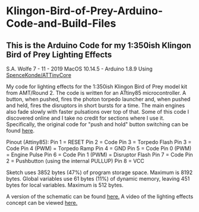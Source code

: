 # Klingon-Bird-of-Prey-Arduino-Code-and-Build-Files
## This is the Arduino Code for my 1:350ish Klingon Bird of Prey Lighting Effects   

S.A. Wolfe
7 - 11 - 2019
MacOS 10.14.5 - Arduino 1.8.9
Using [SpenceKonde/ATTinyCore](https://github.com/SpenceKonde/ATTinyCore)

My code for lighting effects for the 1:350ish Klingon Bird of Prey model
kit from AMT/Round 2. The code is written for an ATtiny85 microcontroller.
A button, when pushed, fires the photon torpedo launcher and, when pushed
and held, fires the disruptors in short bursts for a time. The main engines
also fade slowly with faster pulsations over top of that. Some of this code 
I discovered online and I take no credit for sections where I use it.  
Specifically, the original code for "push and hold" button switching can be found [here](http://jmsarduino.blogspot.com/2009/05/click-for-press-and-hold-for-b.html).  

Pinout (Attiny85):
Pin 1 = RESET
Pin 2 = Code Pin 3 = Torpedo Flash
Pin 3 = Code Pin 4 (PWM) = Torpedo Ramp
Pin 4 = GND
Pin 5 = Code Pin 0 (PWM) = Engine Pulse
Pin 6 = Code Pin 1 (PWM) = Disruptor Flash
Pin 7 = Code Pin 2 = Pushbutton (using the internal PULLUP)
Pin 8 = VCC

Sketch uses 3852 bytes (47%) of program storage space. Maximum is 8192 bytes.
Global variables use 61 bytes (11%) of dynamic memory, leaving 451 bytes for local variables. Maximum is 512 bytes.

A version of the schematic can be found [here.](https://i.imgur.com/BocrYRs.jpg)
A video of the lighting effects concept can be viewed [here.](https://youtu.be/PGcJWlzBHdg)
